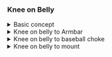 ### Knee on Belly

<details>
<summary>Basic concept</summary>

Neto Nunes drill guard pass into knee on the belly. \
Shin on the belly gives more control. \
If Right knee on opponents belly, right hand on the floor to your right behind your knee. \
Left hand pulling on opponents right collar. Knee quite far across opponents body. \
</details>

<details>
<summary>Knee on belly to Armbar</summary>

Right knee on opponents belly. \
Opponent escapes knee on the belly by shrimping to the side away from you. \
Your right hand goes under opponents left arm and grab back of their shoulder. \
Left hand on the floor. Move your left knee around behind opponents shoulder.  \
Bring knees up so both facing the ceiling. Squeeze knees and do armbar. \
Don't lose pressure at any point. Keep close to opponent when doing armbar. \

Entry 2: \
Opponent tries to push away your knee on the belly. \
Right hand under their shoulder. Turn them onto their side. \
Left hand on the floor behind them for support. Slide your left knee around. \
Squeeze knees together and armbar. \
</details>

<details>
<summary>Knee on belly to baseball choke</summary>

Right knee on belly. Left hand behind opponents neck palm down. \
Right hand grabs opponents neck palm up. Bring elbows together. \
Hands should be in position like holding a baseball bat. \
Move knee off belly so both knees are on the ground. \
Put your right cheek on opponents hip. Keep pressure on their hip so they cant hip escape or move. \
Move left leg onto other side of opponents head. \
Twist your hips to the side as pull with arms to do the choke. \

</details>

<details>
<summary>Knee on belly to mount</summary>

From knee on belly. Right hand pushes their left arm up. \
Left knee pushes up their right arm. \ 
Then go into high mount. \

</details>